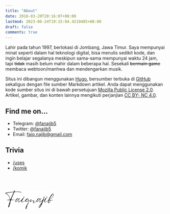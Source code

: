 ```yaml
---
title: "About"
date: 2018-03-20T20:16:07+08:00
lastmod: 2023-06-24T19:15:04.4219485+08:00
draft: false
comments: true
---
```


Lahir pada tahun 1997, berlokasi di Jombang, Jawa Timur. Saya mempunyai minat seperti dalam hal teknologi digital, bisa menulis sedikit kode, dan ingin belajar segalanya meskipun sama-sama mempunyai waktu 24 jam, tapi ~~tidak~~ masih belum mahir dalam beberapa hal. Sesekali ~~bermain game~~ membaca webtoon/manhwa dan mendengarkan musik.

Situs ini dibangun menggunakan [Hugo](https://gohugo.io/), bersumber terbuka di [GitHub](https://github.com/fanajib5/blog) sekaligus dengan file sumber Markdown artikel. Anda dapat menggunakan kode sumber situs ini di bawah persetujuan [Mozilla Public License 2.0](https://opensource.org/license/mpl-2-0/). Artikel, gambar, dan konten lainnya mengikuti perjanjian [CC BY- NC 4.0](https://creativecommons.org/licenses/by-nc/4.0/deed.zh).

## Find me on…

* Telegram: [@fanajib5](http://t.me/fanajib5)
* Twitter: [@fanajib5](https://twitter.com/fanajib5)
* Email: [faiq.najib@gmail.com](mailto:faiq.najib@gmail.com)

## Trivia

* [/uses](/uses)
* [/komik](/komik)

<br/></br>

<img style="max-width: 30%; float=left;" src="Faiqnajib-handwriting-_1_.webp" alt="tanda tangan dibuat di canva.com" title="Faiq Najib Al-Aziz">

<br/></br>
